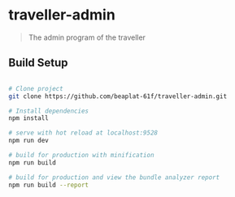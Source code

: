 # traveller-admin

> The admin program of the traveller

## Build Setup

``` bash

# Clone project
git clone https://github.com/beaplat-61f/traveller-admin.git

# Install dependencies
npm install

# serve with hot reload at localhost:9528
npm run dev

# build for production with minification
npm run build

# build for production and view the bundle analyzer report
npm run build --report
```
